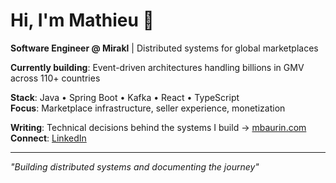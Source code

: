 # Hi, I'm Mathieu 👋

**Software Engineer @ Mirakl** | Distributed systems for global marketplaces

**Currently building**: Event-driven architectures handling billions in GMV across 110+ countries

**Stack**: Java • Spring Boot • Kafka • React • TypeScript  
**Focus**: Marketplace infrastructure, seller experience, monetization

**Writing**: Technical decisions behind the systems I build → [mbaurin.com](https://mbaurin.com)  
**Connect**: [LinkedIn](https://linkedin.com/in/mathieubaurin)

---

*"Building distributed systems and documenting the journey"*
